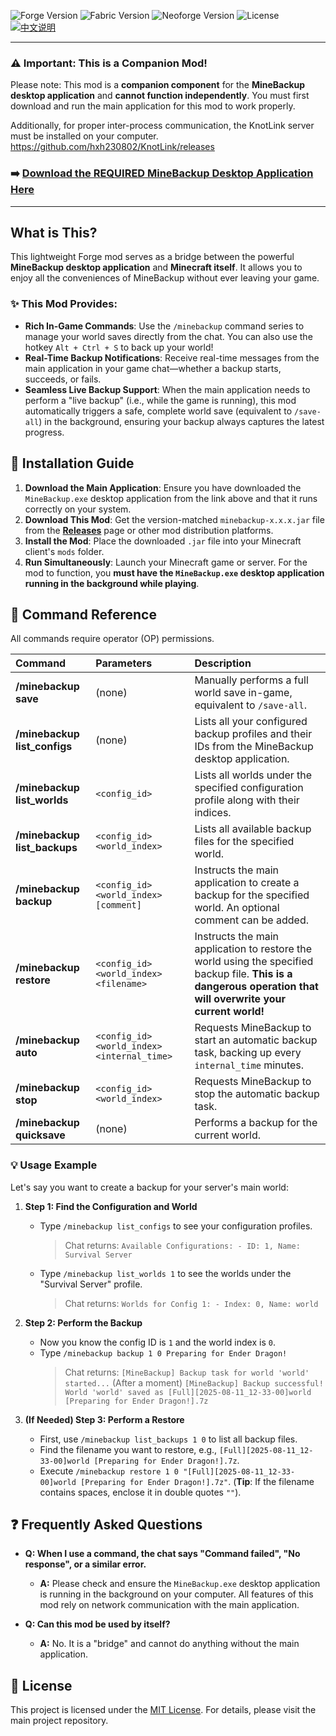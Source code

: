 ![Forge Version](https://img.shields.io/badge/Forge-1.20.1%2B-blue?logo=minecraft)
![Fabric Version](https://img.shields.io/badge/Fabric-1.20.1%2B-blue?logo=minecraft)
![Neoforge Version](https://img.shields.io/badge/Neoforge-1.20.1%2B-blue?logo=minecraft)
![License](https://img.shields.io/badge/license-MIT-blue.svg)
[![中文说明](https://img.shields.io/badge/README-中文-blue)](README-zh.md)

---

### **⚠️ Important: This is a Companion Mod!**

Please note: This mod is a **companion component** for the **MineBackup desktop application** and **cannot function independently**. You must first download and run the main application for this mod to work properly.

Additionally, for proper inter-process communication, the KnotLink server must be installed on your computer. https://github.com/hxh230802/KnotLink/releases

### **➡️ [Download the REQUIRED MineBackup Desktop Application Here](https://github.com/Leafuke/MineBackup/releases)**

---

## What is This?

This lightweight Forge mod serves as a bridge between the powerful **MineBackup desktop application** and **Minecraft itself**. It allows you to enjoy all the conveniences of MineBackup without ever leaving your game.

### ✨ This Mod Provides:

* **Rich In-Game Commands**: Use the `/minebackup` command series to manage your world saves directly from the chat. You can also use the hotkey `Alt + Ctrl + S` to back up your world!
* **Real-Time Backup Notifications**: Receive real-time messages from the main application in your game chat—whether a backup starts, succeeds, or fails.
* **Seamless Live Backup Support**: When the main application needs to perform a "live backup" (i.e., while the game is running), this mod automatically triggers a safe, complete world save (equivalent to `/save-all`) in the background, ensuring your backup always captures the latest progress.

## 🚀 Installation Guide

1.  **Download the Main Application**: Ensure you have downloaded the `MineBackup.exe` desktop application from the link above and that it runs correctly on your system.
2.  **Download This Mod**: Get the version-matched `minebackup-x.x.x.jar` file from the **[Releases](https://github.com/Leafuke/MineBackup/releases)** page or other mod distribution platforms.
3.  **Install the Mod**: Place the downloaded `.jar` file into your Minecraft client's `mods` folder.
4.  **Run Simultaneously**: Launch your Minecraft game or server. For the mod to function, you **must have the `MineBackup.exe` desktop application running in the background while playing**.

## 📖 Command Reference

All commands require operator (OP) permissions.

| Command | Parameters | Description |
| :--- | :--- | :--- |
| **/minebackup save** | (none) | Manually performs a full world save in-game, equivalent to `/save-all`. |
| **/minebackup list_configs** | (none) | Lists all your configured backup profiles and their IDs from the MineBackup desktop application. |
| **/minebackup list_worlds** | `<config_id>` | Lists all worlds under the specified configuration profile along with their indices. |
| **/minebackup list_backups** | `<config_id> <world_index>` | Lists all available backup files for the specified world. |
| **/minebackup backup** | `<config_id> <world_index> [comment]` | Instructs the main application to create a backup for the specified world. An optional comment can be added. |
| **/minebackup restore** | `<config_id> <world_index> <filename>` | Instructs the main application to restore the world using the specified backup file. **This is a dangerous operation that will overwrite your current world!** |
| **/minebackup auto** | `<config_id> <world_index> <internal_time>` | Requests MineBackup to start an automatic backup task, backing up every `internal_time` minutes. |
| **/minebackup stop** | `<config_id> <world_index>` | Requests MineBackup to stop the automatic backup task. |
| **/minebackup quicksave** | (none) | Performs a backup for the current world. |

### **💡 Usage Example**

Let's say you want to create a backup for your server's main world:

1.  **Step 1: Find the Configuration and World**
    * Type `/minebackup list_configs` to see your configuration profiles.
        > Chat returns: `Available Configurations: - ID: 1, Name: Survival Server`
    * Type `/minebackup list_worlds 1` to see the worlds under the "Survival Server" profile.
        > Chat returns: `Worlds for Config 1: - Index: 0, Name: world`

2.  **Step 2: Perform the Backup**
    * Now you know the config ID is `1` and the world index is `0`.
    * Type `/minebackup backup 1 0 Preparing for Ender Dragon!`
        > Chat returns: `[MineBackup] Backup task for world 'world' started...`
        > (After a moment)
        > `[MineBackup] Backup successful! World 'world' saved as [Full][2025-08-11_12-33-00]world [Preparing for Ender Dragon!].7z`

3.  **(If Needed) Step 3: Perform a Restore**
    * First, use `/minebackup list_backups 1 0` to list all backup files.
    * Find the filename you want to restore, e.g., `[Full][2025-08-11_12-33-00]world [Preparing for Ender Dragon!].7z`.
    * Execute `/minebackup restore 1 0 "[Full][2025-08-11_12-33-00]world [Preparing for Ender Dragon!].7z"`. (**Tip**: If the filename contains spaces, enclose it in double quotes `""`).

## ❓ Frequently Asked Questions

* **Q: When I use a command, the chat says "Command failed", "No response", or a similar error.**
    * **A:** Please check and ensure the `MineBackup.exe` desktop application is running in the background on your computer. All features of this mod rely on network communication with the main application.

* **Q: Can this mod be used by itself?**
    * **A:** No. It is a "bridge" and cannot do anything without the main application.

## 📄 License

This project is licensed under the [MIT License](https://github.com/Leafuke/MineBackup/blob/main/LICENSE). For details, please visit the main project repository.
